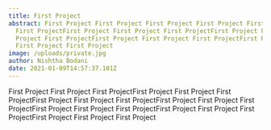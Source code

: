 ```yaml
---
title: First Project
abstract: First Project First Project First Project First Project First Project
  First ProjectFirst Project First Project First ProjectFirst Project First
  Project First ProjectFirst Project First Project First ProjectFirst Project
  First Project First Project
image: /uploads/private.jpg
author: Nishtha Bodani
date: 2021-01-09T14:57:37.101Z
---
```

First Project First Project First ProjectFirst Project First Project First ProjectFirst Project First Project First ProjectFirst Project First Project First ProjectFirst Project First Project First ProjectFirst Project First Project First ProjectFirst Project First Project First Project